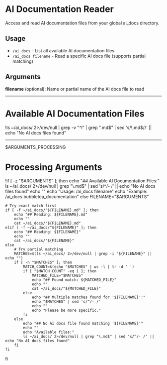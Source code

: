 # AI Documentation Reader

Access and read AI documentation files from your global ai_docs directory.

## Usage
- `/ai_docs` - List all available AI documentation files
- `/ai_docs filename` - Read a specific AI docs file (supports partial matching)

## Arguments
**filename** (optional): Name or partial name of the AI docs file to read

---

# Available AI Documentation Files

!ls ~/ai_docs/ 2>/dev/null | grep -v "^l" | grep "\.md$" | sed 's/\.md$//' || echo "No AI docs files found"

---

$ARGUMENTS_PROCESSING

# Processing Arguments

!if [ -z "$ARGUMENTS" ]; then
    echo "## Available AI Documentation Files:"
    ls ~/ai_docs/ 2>/dev/null | grep "\.md$" | sed 's/^/- /' || echo "No AI docs files found"
    echo ""
    echo "Usage: /ai_docs filename"
    echo "Example: /ai_docs bubbletea_documentation"
else
    FILENAME="$ARGUMENTS"
    
    # Try exact match first
    if [ -f ~/ai_docs/"${FILENAME}.md" ]; then
        echo "## Reading: ${FILENAME}.md"
        echo ""
        cat ~/ai_docs/"${FILENAME}.md"
    elif [ -f ~/ai_docs/"${FILENAME}" ]; then
        echo "## Reading: ${FILENAME}"
        echo ""
        cat ~/ai_docs/"${FILENAME}"
    else
        # Try partial matching
        MATCHES=$(ls ~/ai_docs/ 2>/dev/null | grep -i "${FILENAME}" || echo "")
        if [ -n "$MATCHES" ]; then
            MATCH_COUNT=$(echo "$MATCHES" | wc -l | tr -d ' ')
            if [ "$MATCH_COUNT" -eq 1 ]; then
                MATCHED_FILE="$MATCHES"
                echo "## Found match: ${MATCHED_FILE}"
                echo ""
                cat ~/ai_docs/"${MATCHED_FILE}"
            else
                echo "## Multiple matches found for '${FILENAME}':"
                echo "$MATCHES" | sed 's/^/- /'
                echo ""
                echo "Please be more specific."
            fi
        else
            echo "## No AI docs file found matching '${FILENAME}'"
            echo ""
            echo "Available files:"
            ls ~/ai_docs/ 2>/dev/null | grep "\.md$" | sed 's/^/- /' || echo "No AI docs files found"
        fi
    fi
fi